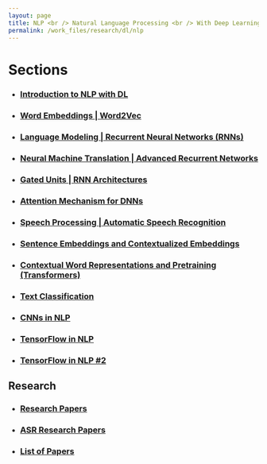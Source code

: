 ```yaml
---
layout: page
title: NLP <br /> Natural Language Processing <br /> With Deep Learning
permalink: /work_files/research/dl/nlp
---
```


# Sections

* ### [Introduction to NLP with DL](/work_files/research/dl/nlp/intro)

* ### [Word Embeddings | Word2Vec](/work_files/research/dl/nlp/wordvec)

* ### [Language Modeling | Recurrent Neural Networks (RNNs)](/work_files/research/dl/nlp/rnns)

* ### [Neural Machine Translation | Advanced Recurrent Networks](/work_files/research/dl/nlp/nmt)

* ### [Gated Units \| RNN Architectures](/work_files/research/dl/nlp/gated_units)

* ### [Attention Mechanism for DNNs](/work_files/research/dl/nlp/attention)

* ### [Speech Processing \| Automatic Speech Recognition](/work_files/research/dl/nlp/speech)

* ### [Sentence Embeddings and Contextualized Embeddings](/work_files/research/dl/nlp/sent_embeds)

* ### [Contextual Word Representations and Pretraining (Transformers)](/work_files/research/dl/nlp/ctxt_word_repr)

* ### [Text Classification](/work_files/research/dl/nlp/txt_cls)

* ### [CNNs in NLP](/work_files/research/dl/nlp/cnnsNnlp)

* ### [TensorFlow in NLP](/work_files/research/dl/nlp/tf_intro)

* ### [TensorFlow in NLP #2](/work_files/research/dl/nlp/tf_intro_2)


## Research

* ### [Research Papers](/work_files/research/dl/nlp/nlp_research)

* ### [ASR Research Papers](/work_files/research/dl/nlp/speech_research)

* ### [List of Papers](/papers)
